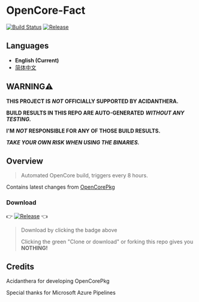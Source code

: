 # OpenCore-Fact
[![Build Status](https://dev.azure.com/a76541892340137/opencore/_apis/build/status/opencore-CI?branchName=master)](https://dev.azure.com/a76541892340137/opencore/_apis/build/status/opencore-CI?branchName=master)
[![Release](https://img.shields.io/github/v/release/hjp521/OpenCore-Fact?color=orange&include_prereleases&label=Release)](https://github.com/hjp521/OpenCore-Fact/releases)

## Languages

- **English (Current)**
- [简体中文](https://github.com/hjp521/OpenCore-Fact/blob/master/README_zh-Hans.md)

## **WARNING⚠️**

**THIS PROJECT IS** ***NOT*** **OFFICIALLY SUPPORTED BY ACIDANTHERA.**

**BUILD RESULTS IN THIS REPO ARE AUTO-GENERATED** ***WITHOUT ANY TESTING.***

**I'M** ***NOT*** **RESPONSIBLE FOR ANY OF THOSE BUILD RESULTS.**

***TAKE YOUR OWN RISK WHEN USING THE BINARIES.***

## Overview

> Automated OpenCore build, triggers every 8 hours.

Contains latest changes from [OpenCorePkg](https://github.com/acidanthera/OpenCorePkg)

### Download

👉 [![Release](https://img.shields.io/github/v/release/hjp521/OpenCore-Fact?color=orange&include_prereleases&label=Release)](https://github.com/hjp521/OpenCore-Fact/releases) 👈

> Download by clicking the badge above
>
> Clicking the green "Clone or download" or forking this repo gives you **NOTHING!**

## Credits

Acidanthera for developing OpenCorePkg

Special thanks for Microsoft Azure Pipelines
